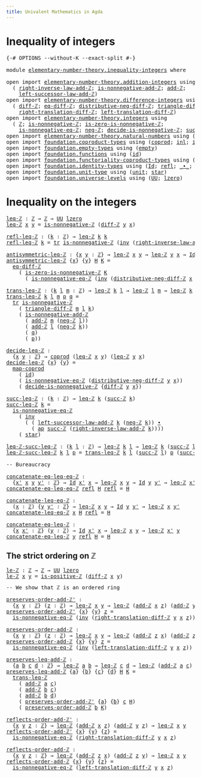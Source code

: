```yaml
---
title: Univalent Mathematics in Agda
---
```


# Inequality of integers

<pre class="Agda"><a id="81" class="Symbol">{-#</a> <a id="85" class="Keyword">OPTIONS</a> <a id="93" class="Pragma">--without-K</a> <a id="105" class="Pragma">--exact-split</a> <a id="119" class="Symbol">#-}</a>

<a id="124" class="Keyword">module</a> <a id="131" href="elementary-number-theory.inequality-integers.html" class="Module">elementary-number-theory.inequality-integers</a> <a id="176" class="Keyword">where</a>

<a id="183" class="Keyword">open</a> <a id="188" class="Keyword">import</a> <a id="195" href="elementary-number-theory.addition-integers.html" class="Module">elementary-number-theory.addition-integers</a> <a id="238" class="Keyword">using</a>
  <a id="246" class="Symbol">(</a> <a id="248" href="elementary-number-theory.addition-integers.html#7735" class="Function">right-inverse-law-add-ℤ</a><a id="271" class="Symbol">;</a> <a id="273" href="elementary-number-theory.addition-integers.html#11479" class="Function">is-nonnegative-add-ℤ</a><a id="293" class="Symbol">;</a> <a id="295" href="elementary-number-theory.addition-integers.html#1489" class="Function">add-ℤ</a><a id="300" class="Symbol">;</a>
    <a id="306" href="elementary-number-theory.addition-integers.html#3561" class="Function">left-successor-law-add-ℤ</a><a id="330" class="Symbol">)</a>
<a id="332" class="Keyword">open</a> <a id="337" class="Keyword">import</a> <a id="344" href="elementary-number-theory.difference-integers.html" class="Module">elementary-number-theory.difference-integers</a> <a id="389" class="Keyword">using</a>
  <a id="397" class="Symbol">(</a> <a id="399" href="elementary-number-theory.difference-integers.html#1223" class="Function">diff-ℤ</a><a id="405" class="Symbol">;</a> <a id="407" href="elementary-number-theory.difference-integers.html#1393" class="Function">eq-diff-ℤ</a><a id="416" class="Symbol">;</a> <a id="418" href="elementary-number-theory.difference-integers.html#3177" class="Function">distributive-neg-diff-ℤ</a><a id="441" class="Symbol">;</a> <a id="443" href="elementary-number-theory.difference-integers.html#2833" class="Function">triangle-diff-ℤ</a><a id="458" class="Symbol">;</a>
    <a id="464" href="elementary-number-theory.difference-integers.html#4031" class="Function">right-translation-diff-ℤ</a><a id="488" class="Symbol">;</a> <a id="490" href="elementary-number-theory.difference-integers.html#3762" class="Function">left-translation-diff-ℤ</a><a id="513" class="Symbol">)</a>
<a id="515" class="Keyword">open</a> <a id="520" class="Keyword">import</a> <a id="527" href="elementary-number-theory.integers.html" class="Module">elementary-number-theory.integers</a> <a id="561" class="Keyword">using</a>
  <a id="569" class="Symbol">(</a> <a id="571" href="elementary-number-theory.integers.html#1867" class="Function">ℤ</a><a id="572" class="Symbol">;</a> <a id="574" href="elementary-number-theory.integers.html#6813" class="Function">is-nonnegative-ℤ</a><a id="590" class="Symbol">;</a> <a id="592" href="elementary-number-theory.integers.html#7027" class="Function">is-zero-is-nonnegative-ℤ</a><a id="616" class="Symbol">;</a>
    <a id="622" href="elementary-number-theory.integers.html#6911" class="Function">is-nonnegative-eq-ℤ</a><a id="641" class="Symbol">;</a> <a id="643" href="elementary-number-theory.integers.html#3883" class="Function">neg-ℤ</a><a id="648" class="Symbol">;</a> <a id="650" href="elementary-number-theory.integers.html#10646" class="Function">decide-is-nonnegative-ℤ</a><a id="673" class="Symbol">;</a> <a id="675" href="elementary-number-theory.integers.html#3458" class="Function">succ-ℤ</a><a id="681" class="Symbol">;</a> <a id="683" href="elementary-number-theory.integers.html#7400" class="Function">is-positive-ℤ</a><a id="696" class="Symbol">)</a>
<a id="698" class="Keyword">open</a> <a id="703" class="Keyword">import</a> <a id="710" href="elementary-number-theory.natural-numbers.html" class="Module">elementary-number-theory.natural-numbers</a> <a id="751" class="Keyword">using</a> <a id="757" class="Symbol">(</a><a id="758" href="elementary-number-theory.natural-numbers.html#1444" class="Datatype">ℕ</a><a id="759" class="Symbol">;</a> <a id="761" href="elementary-number-theory.natural-numbers.html#1465" class="InductiveConstructor">zero-ℕ</a><a id="767" class="Symbol">;</a> <a id="769" href="elementary-number-theory.natural-numbers.html#1478" class="InductiveConstructor">succ-ℕ</a><a id="775" class="Symbol">)</a>
<a id="777" class="Keyword">open</a> <a id="782" class="Keyword">import</a> <a id="789" href="foundation.coproduct-types.html" class="Module">foundation.coproduct-types</a> <a id="816" class="Keyword">using</a> <a id="822" class="Symbol">(</a><a id="823" href="foundation.coproduct-types.html#1168" class="Datatype">coprod</a><a id="829" class="Symbol">;</a> <a id="831" href="foundation.coproduct-types.html#1239" class="InductiveConstructor">inl</a><a id="834" class="Symbol">;</a> <a id="836" href="foundation.coproduct-types.html#1262" class="InductiveConstructor">inr</a><a id="839" class="Symbol">)</a>
<a id="841" class="Keyword">open</a> <a id="846" class="Keyword">import</a> <a id="853" href="foundation.empty-types.html" class="Module">foundation.empty-types</a> <a id="876" class="Keyword">using</a> <a id="882" class="Symbol">(</a><a id="883" href="foundation-core.empty-types.html#1044" class="Datatype">empty</a><a id="888" class="Symbol">)</a>
<a id="890" class="Keyword">open</a> <a id="895" class="Keyword">import</a> <a id="902" href="foundation.functions.html" class="Module">foundation.functions</a> <a id="923" class="Keyword">using</a> <a id="929" class="Symbol">(</a><a id="930" href="foundation-core.functions.html#309" class="Function">id</a><a id="932" class="Symbol">)</a>
<a id="934" class="Keyword">open</a> <a id="939" class="Keyword">import</a> <a id="946" href="foundation.functoriality-coproduct-types.html" class="Module">foundation.functoriality-coproduct-types</a> <a id="987" class="Keyword">using</a> <a id="993" class="Symbol">(</a><a id="994" href="foundation.functoriality-coproduct-types.html#2059" class="Function">map-coprod</a><a id="1004" class="Symbol">)</a>
<a id="1006" class="Keyword">open</a> <a id="1011" class="Keyword">import</a> <a id="1018" href="foundation.identity-types.html" class="Module">foundation.identity-types</a> <a id="1044" class="Keyword">using</a> <a id="1050" class="Symbol">(</a><a id="1051" href="foundation-core.identity-types.html#1754" class="Datatype">Id</a><a id="1053" class="Symbol">;</a> <a id="1055" href="foundation-core.identity-types.html#1807" class="InductiveConstructor">refl</a><a id="1059" class="Symbol">;</a> <a id="1061" href="foundation-core.identity-types.html#2412" class="Function Operator">_∙_</a><a id="1064" class="Symbol">;</a> <a id="1066" href="foundation-core.identity-types.html#2716" class="Function">inv</a><a id="1069" class="Symbol">;</a> <a id="1071" href="foundation-core.identity-types.html#5689" class="Function">tr</a><a id="1073" class="Symbol">;</a> <a id="1075" href="foundation-core.identity-types.html#3990" class="Function">ap</a><a id="1077" class="Symbol">)</a>
<a id="1079" class="Keyword">open</a> <a id="1084" class="Keyword">import</a> <a id="1091" href="foundation.unit-type.html" class="Module">foundation.unit-type</a> <a id="1112" class="Keyword">using</a> <a id="1118" class="Symbol">(</a><a id="1119" href="foundation.unit-type.html#1075" class="Datatype">unit</a><a id="1123" class="Symbol">;</a> <a id="1125" href="foundation.unit-type.html#1099" class="InductiveConstructor">star</a><a id="1129" class="Symbol">)</a>
<a id="1131" class="Keyword">open</a> <a id="1136" class="Keyword">import</a> <a id="1143" href="foundation.universe-levels.html" class="Module">foundation.universe-levels</a> <a id="1170" class="Keyword">using</a> <a id="1176" class="Symbol">(</a><a id="1177" href="foundation-core.universe-levels.html#222" class="Primitive">UU</a><a id="1179" class="Symbol">;</a> <a id="1181" href="Agda.Primitive.html#764" class="Primitive">lzero</a><a id="1186" class="Symbol">)</a>
</pre>
# Inequality on the integers

<pre class="Agda"><a id="leq-ℤ"></a><a id="1231" href="elementary-number-theory.inequality-integers.html#1231" class="Function">leq-ℤ</a> <a id="1237" class="Symbol">:</a> <a id="1239" href="elementary-number-theory.integers.html#1867" class="Function">ℤ</a> <a id="1241" class="Symbol">→</a> <a id="1243" href="elementary-number-theory.integers.html#1867" class="Function">ℤ</a> <a id="1245" class="Symbol">→</a> <a id="1247" href="foundation-core.universe-levels.html#222" class="Primitive">UU</a> <a id="1250" href="Agda.Primitive.html#764" class="Primitive">lzero</a>
<a id="1256" href="elementary-number-theory.inequality-integers.html#1231" class="Function">leq-ℤ</a> <a id="1262" href="elementary-number-theory.inequality-integers.html#1262" class="Bound">x</a> <a id="1264" href="elementary-number-theory.inequality-integers.html#1264" class="Bound">y</a> <a id="1266" class="Symbol">=</a> <a id="1268" href="elementary-number-theory.integers.html#6813" class="Function">is-nonnegative-ℤ</a> <a id="1285" class="Symbol">(</a><a id="1286" href="elementary-number-theory.difference-integers.html#1223" class="Function">diff-ℤ</a> <a id="1293" href="elementary-number-theory.inequality-integers.html#1264" class="Bound">y</a> <a id="1295" href="elementary-number-theory.inequality-integers.html#1262" class="Bound">x</a><a id="1296" class="Symbol">)</a>

<a id="refl-leq-ℤ"></a><a id="1299" href="elementary-number-theory.inequality-integers.html#1299" class="Function">refl-leq-ℤ</a> <a id="1310" class="Symbol">:</a> <a id="1312" class="Symbol">(</a><a id="1313" href="elementary-number-theory.inequality-integers.html#1313" class="Bound">k</a> <a id="1315" class="Symbol">:</a> <a id="1317" href="elementary-number-theory.integers.html#1867" class="Function">ℤ</a><a id="1318" class="Symbol">)</a> <a id="1320" class="Symbol">→</a> <a id="1322" href="elementary-number-theory.inequality-integers.html#1231" class="Function">leq-ℤ</a> <a id="1328" href="elementary-number-theory.inequality-integers.html#1313" class="Bound">k</a> <a id="1330" href="elementary-number-theory.inequality-integers.html#1313" class="Bound">k</a>
<a id="1332" href="elementary-number-theory.inequality-integers.html#1299" class="Function">refl-leq-ℤ</a> <a id="1343" href="elementary-number-theory.inequality-integers.html#1343" class="Bound">k</a> <a id="1345" class="Symbol">=</a> <a id="1347" href="foundation-core.identity-types.html#5689" class="Function">tr</a> <a id="1350" href="elementary-number-theory.integers.html#6813" class="Function">is-nonnegative-ℤ</a> <a id="1367" class="Symbol">(</a><a id="1368" href="foundation-core.identity-types.html#2716" class="Function">inv</a> <a id="1372" class="Symbol">(</a><a id="1373" href="elementary-number-theory.addition-integers.html#7735" class="Function">right-inverse-law-add-ℤ</a> <a id="1397" href="elementary-number-theory.inequality-integers.html#1343" class="Bound">k</a><a id="1398" class="Symbol">))</a> <a id="1401" href="foundation.unit-type.html#1099" class="InductiveConstructor">star</a>

<a id="antisymmetric-leq-ℤ"></a><a id="1407" href="elementary-number-theory.inequality-integers.html#1407" class="Function">antisymmetric-leq-ℤ</a> <a id="1427" class="Symbol">:</a> <a id="1429" class="Symbol">{</a><a id="1430" href="elementary-number-theory.inequality-integers.html#1430" class="Bound">x</a> <a id="1432" href="elementary-number-theory.inequality-integers.html#1432" class="Bound">y</a> <a id="1434" class="Symbol">:</a> <a id="1436" href="elementary-number-theory.integers.html#1867" class="Function">ℤ</a><a id="1437" class="Symbol">}</a> <a id="1439" class="Symbol">→</a> <a id="1441" href="elementary-number-theory.inequality-integers.html#1231" class="Function">leq-ℤ</a> <a id="1447" href="elementary-number-theory.inequality-integers.html#1430" class="Bound">x</a> <a id="1449" href="elementary-number-theory.inequality-integers.html#1432" class="Bound">y</a> <a id="1451" class="Symbol">→</a> <a id="1453" href="elementary-number-theory.inequality-integers.html#1231" class="Function">leq-ℤ</a> <a id="1459" href="elementary-number-theory.inequality-integers.html#1432" class="Bound">y</a> <a id="1461" href="elementary-number-theory.inequality-integers.html#1430" class="Bound">x</a> <a id="1463" class="Symbol">→</a> <a id="1465" href="foundation-core.identity-types.html#1754" class="Datatype">Id</a> <a id="1468" href="elementary-number-theory.inequality-integers.html#1430" class="Bound">x</a> <a id="1470" href="elementary-number-theory.inequality-integers.html#1432" class="Bound">y</a>
<a id="1472" href="elementary-number-theory.inequality-integers.html#1407" class="Function">antisymmetric-leq-ℤ</a> <a id="1492" class="Symbol">{</a><a id="1493" href="elementary-number-theory.inequality-integers.html#1493" class="Bound">x</a><a id="1494" class="Symbol">}</a> <a id="1496" class="Symbol">{</a><a id="1497" href="elementary-number-theory.inequality-integers.html#1497" class="Bound">y</a><a id="1498" class="Symbol">}</a> <a id="1500" href="elementary-number-theory.inequality-integers.html#1500" class="Bound">H</a> <a id="1502" href="elementary-number-theory.inequality-integers.html#1502" class="Bound">K</a> <a id="1504" class="Symbol">=</a>
  <a id="1508" href="elementary-number-theory.difference-integers.html#1393" class="Function">eq-diff-ℤ</a>
    <a id="1522" class="Symbol">(</a> <a id="1524" href="elementary-number-theory.integers.html#7027" class="Function">is-zero-is-nonnegative-ℤ</a> <a id="1549" href="elementary-number-theory.inequality-integers.html#1502" class="Bound">K</a>
      <a id="1557" class="Symbol">(</a> <a id="1559" href="elementary-number-theory.integers.html#6911" class="Function">is-nonnegative-eq-ℤ</a> <a id="1579" class="Symbol">(</a><a id="1580" href="foundation-core.identity-types.html#2716" class="Function">inv</a> <a id="1584" class="Symbol">(</a><a id="1585" href="elementary-number-theory.difference-integers.html#3177" class="Function">distributive-neg-diff-ℤ</a> <a id="1609" href="elementary-number-theory.inequality-integers.html#1493" class="Bound">x</a> <a id="1611" href="elementary-number-theory.inequality-integers.html#1497" class="Bound">y</a><a id="1612" class="Symbol">))</a> <a id="1615" href="elementary-number-theory.inequality-integers.html#1500" class="Bound">H</a><a id="1616" class="Symbol">))</a>

<a id="trans-leq-ℤ"></a><a id="1620" href="elementary-number-theory.inequality-integers.html#1620" class="Function">trans-leq-ℤ</a> <a id="1632" class="Symbol">:</a> <a id="1634" class="Symbol">(</a><a id="1635" href="elementary-number-theory.inequality-integers.html#1635" class="Bound">k</a> <a id="1637" href="elementary-number-theory.inequality-integers.html#1637" class="Bound">l</a> <a id="1639" href="elementary-number-theory.inequality-integers.html#1639" class="Bound">m</a> <a id="1641" class="Symbol">:</a> <a id="1643" href="elementary-number-theory.integers.html#1867" class="Function">ℤ</a><a id="1644" class="Symbol">)</a> <a id="1646" class="Symbol">→</a> <a id="1648" href="elementary-number-theory.inequality-integers.html#1231" class="Function">leq-ℤ</a> <a id="1654" href="elementary-number-theory.inequality-integers.html#1635" class="Bound">k</a> <a id="1656" href="elementary-number-theory.inequality-integers.html#1637" class="Bound">l</a> <a id="1658" class="Symbol">→</a> <a id="1660" href="elementary-number-theory.inequality-integers.html#1231" class="Function">leq-ℤ</a> <a id="1666" href="elementary-number-theory.inequality-integers.html#1637" class="Bound">l</a> <a id="1668" href="elementary-number-theory.inequality-integers.html#1639" class="Bound">m</a> <a id="1670" class="Symbol">→</a> <a id="1672" href="elementary-number-theory.inequality-integers.html#1231" class="Function">leq-ℤ</a> <a id="1678" href="elementary-number-theory.inequality-integers.html#1635" class="Bound">k</a> <a id="1680" href="elementary-number-theory.inequality-integers.html#1639" class="Bound">m</a>
<a id="1682" href="elementary-number-theory.inequality-integers.html#1620" class="Function">trans-leq-ℤ</a> <a id="1694" href="elementary-number-theory.inequality-integers.html#1694" class="Bound">k</a> <a id="1696" href="elementary-number-theory.inequality-integers.html#1696" class="Bound">l</a> <a id="1698" href="elementary-number-theory.inequality-integers.html#1698" class="Bound">m</a> <a id="1700" href="elementary-number-theory.inequality-integers.html#1700" class="Bound">p</a> <a id="1702" href="elementary-number-theory.inequality-integers.html#1702" class="Bound">q</a> <a id="1704" class="Symbol">=</a>
  <a id="1708" href="foundation-core.identity-types.html#5689" class="Function">tr</a> <a id="1711" href="elementary-number-theory.integers.html#6813" class="Function">is-nonnegative-ℤ</a>
    <a id="1732" class="Symbol">(</a> <a id="1734" href="elementary-number-theory.difference-integers.html#2833" class="Function">triangle-diff-ℤ</a> <a id="1750" href="elementary-number-theory.inequality-integers.html#1698" class="Bound">m</a> <a id="1752" href="elementary-number-theory.inequality-integers.html#1696" class="Bound">l</a> <a id="1754" href="elementary-number-theory.inequality-integers.html#1694" class="Bound">k</a><a id="1755" class="Symbol">)</a>
    <a id="1761" class="Symbol">(</a> <a id="1763" href="elementary-number-theory.addition-integers.html#11479" class="Function">is-nonnegative-add-ℤ</a>
      <a id="1790" class="Symbol">(</a> <a id="1792" href="elementary-number-theory.addition-integers.html#1489" class="Function">add-ℤ</a> <a id="1798" href="elementary-number-theory.inequality-integers.html#1698" class="Bound">m</a> <a id="1800" class="Symbol">(</a><a id="1801" href="elementary-number-theory.integers.html#3883" class="Function">neg-ℤ</a> <a id="1807" href="elementary-number-theory.inequality-integers.html#1696" class="Bound">l</a><a id="1808" class="Symbol">))</a>
      <a id="1817" class="Symbol">(</a> <a id="1819" href="elementary-number-theory.addition-integers.html#1489" class="Function">add-ℤ</a> <a id="1825" href="elementary-number-theory.inequality-integers.html#1696" class="Bound">l</a> <a id="1827" class="Symbol">(</a><a id="1828" href="elementary-number-theory.integers.html#3883" class="Function">neg-ℤ</a> <a id="1834" href="elementary-number-theory.inequality-integers.html#1694" class="Bound">k</a><a id="1835" class="Symbol">))</a>
      <a id="1844" class="Symbol">(</a> <a id="1846" href="elementary-number-theory.inequality-integers.html#1702" class="Bound">q</a><a id="1847" class="Symbol">)</a>
      <a id="1855" class="Symbol">(</a> <a id="1857" href="elementary-number-theory.inequality-integers.html#1700" class="Bound">p</a><a id="1858" class="Symbol">))</a>

<a id="decide-leq-ℤ"></a><a id="1862" href="elementary-number-theory.inequality-integers.html#1862" class="Function">decide-leq-ℤ</a> <a id="1875" class="Symbol">:</a>
  <a id="1879" class="Symbol">{</a><a id="1880" href="elementary-number-theory.inequality-integers.html#1880" class="Bound">x</a> <a id="1882" href="elementary-number-theory.inequality-integers.html#1882" class="Bound">y</a> <a id="1884" class="Symbol">:</a> <a id="1886" href="elementary-number-theory.integers.html#1867" class="Function">ℤ</a><a id="1887" class="Symbol">}</a> <a id="1889" class="Symbol">→</a> <a id="1891" href="foundation.coproduct-types.html#1168" class="Datatype">coprod</a> <a id="1898" class="Symbol">(</a><a id="1899" href="elementary-number-theory.inequality-integers.html#1231" class="Function">leq-ℤ</a> <a id="1905" href="elementary-number-theory.inequality-integers.html#1880" class="Bound">x</a> <a id="1907" href="elementary-number-theory.inequality-integers.html#1882" class="Bound">y</a><a id="1908" class="Symbol">)</a> <a id="1910" class="Symbol">(</a><a id="1911" href="elementary-number-theory.inequality-integers.html#1231" class="Function">leq-ℤ</a> <a id="1917" href="elementary-number-theory.inequality-integers.html#1882" class="Bound">y</a> <a id="1919" href="elementary-number-theory.inequality-integers.html#1880" class="Bound">x</a><a id="1920" class="Symbol">)</a>
<a id="1922" href="elementary-number-theory.inequality-integers.html#1862" class="Function">decide-leq-ℤ</a> <a id="1935" class="Symbol">{</a><a id="1936" href="elementary-number-theory.inequality-integers.html#1936" class="Bound">x</a><a id="1937" class="Symbol">}</a> <a id="1939" class="Symbol">{</a><a id="1940" href="elementary-number-theory.inequality-integers.html#1940" class="Bound">y</a><a id="1941" class="Symbol">}</a> <a id="1943" class="Symbol">=</a>
  <a id="1947" href="foundation.functoriality-coproduct-types.html#2059" class="Function">map-coprod</a>
    <a id="1962" class="Symbol">(</a> <a id="1964" href="foundation-core.functions.html#309" class="Function">id</a><a id="1966" class="Symbol">)</a>
    <a id="1972" class="Symbol">(</a> <a id="1974" href="elementary-number-theory.integers.html#6911" class="Function">is-nonnegative-eq-ℤ</a> <a id="1994" class="Symbol">(</a><a id="1995" href="elementary-number-theory.difference-integers.html#3177" class="Function">distributive-neg-diff-ℤ</a> <a id="2019" href="elementary-number-theory.inequality-integers.html#1940" class="Bound">y</a> <a id="2021" href="elementary-number-theory.inequality-integers.html#1936" class="Bound">x</a><a id="2022" class="Symbol">))</a>
    <a id="2029" class="Symbol">(</a> <a id="2031" href="elementary-number-theory.integers.html#10646" class="Function">decide-is-nonnegative-ℤ</a> <a id="2055" class="Symbol">{</a><a id="2056" href="elementary-number-theory.difference-integers.html#1223" class="Function">diff-ℤ</a> <a id="2063" href="elementary-number-theory.inequality-integers.html#1940" class="Bound">y</a> <a id="2065" href="elementary-number-theory.inequality-integers.html#1936" class="Bound">x</a><a id="2066" class="Symbol">})</a>

<a id="succ-leq-ℤ"></a><a id="2070" href="elementary-number-theory.inequality-integers.html#2070" class="Function">succ-leq-ℤ</a> <a id="2081" class="Symbol">:</a> <a id="2083" class="Symbol">(</a><a id="2084" href="elementary-number-theory.inequality-integers.html#2084" class="Bound">k</a> <a id="2086" class="Symbol">:</a> <a id="2088" href="elementary-number-theory.integers.html#1867" class="Function">ℤ</a><a id="2089" class="Symbol">)</a> <a id="2091" class="Symbol">→</a> <a id="2093" href="elementary-number-theory.inequality-integers.html#1231" class="Function">leq-ℤ</a> <a id="2099" href="elementary-number-theory.inequality-integers.html#2084" class="Bound">k</a> <a id="2101" class="Symbol">(</a><a id="2102" href="elementary-number-theory.integers.html#3458" class="Function">succ-ℤ</a> <a id="2109" href="elementary-number-theory.inequality-integers.html#2084" class="Bound">k</a><a id="2110" class="Symbol">)</a>
<a id="2112" href="elementary-number-theory.inequality-integers.html#2070" class="Function">succ-leq-ℤ</a> <a id="2123" href="elementary-number-theory.inequality-integers.html#2123" class="Bound">k</a> <a id="2125" class="Symbol">=</a>
  <a id="2129" href="elementary-number-theory.integers.html#6911" class="Function">is-nonnegative-eq-ℤ</a>
    <a id="2153" class="Symbol">(</a> <a id="2155" href="foundation-core.identity-types.html#2716" class="Function">inv</a>
      <a id="2165" class="Symbol">(</a> <a id="2167" class="Symbol">(</a> <a id="2169" href="elementary-number-theory.addition-integers.html#3561" class="Function">left-successor-law-add-ℤ</a> <a id="2194" href="elementary-number-theory.inequality-integers.html#2123" class="Bound">k</a> <a id="2196" class="Symbol">(</a><a id="2197" href="elementary-number-theory.integers.html#3883" class="Function">neg-ℤ</a> <a id="2203" href="elementary-number-theory.inequality-integers.html#2123" class="Bound">k</a><a id="2204" class="Symbol">))</a> <a id="2207" href="foundation-core.identity-types.html#2412" class="Function Operator">∙</a>
        <a id="2217" class="Symbol">(</a> <a id="2219" href="foundation-core.identity-types.html#3990" class="Function">ap</a> <a id="2222" href="elementary-number-theory.integers.html#3458" class="Function">succ-ℤ</a> <a id="2229" class="Symbol">(</a><a id="2230" href="elementary-number-theory.addition-integers.html#7735" class="Function">right-inverse-law-add-ℤ</a> <a id="2254" href="elementary-number-theory.inequality-integers.html#2123" class="Bound">k</a><a id="2255" class="Symbol">))))</a>
    <a id="2264" class="Symbol">(</a> <a id="2266" href="foundation.unit-type.html#1099" class="InductiveConstructor">star</a><a id="2270" class="Symbol">)</a>

<a id="leq-ℤ-succ-leq-ℤ"></a><a id="2273" href="elementary-number-theory.inequality-integers.html#2273" class="Function">leq-ℤ-succ-leq-ℤ</a> <a id="2290" class="Symbol">:</a> <a id="2292" class="Symbol">(</a><a id="2293" href="elementary-number-theory.inequality-integers.html#2293" class="Bound">k</a> <a id="2295" href="elementary-number-theory.inequality-integers.html#2295" class="Bound">l</a> <a id="2297" class="Symbol">:</a> <a id="2299" href="elementary-number-theory.integers.html#1867" class="Function">ℤ</a><a id="2300" class="Symbol">)</a> <a id="2302" class="Symbol">→</a> <a id="2304" href="elementary-number-theory.inequality-integers.html#1231" class="Function">leq-ℤ</a> <a id="2310" href="elementary-number-theory.inequality-integers.html#2293" class="Bound">k</a> <a id="2312" href="elementary-number-theory.inequality-integers.html#2295" class="Bound">l</a> <a id="2314" class="Symbol">→</a> <a id="2316" href="elementary-number-theory.inequality-integers.html#1231" class="Function">leq-ℤ</a> <a id="2322" href="elementary-number-theory.inequality-integers.html#2293" class="Bound">k</a> <a id="2324" class="Symbol">(</a><a id="2325" href="elementary-number-theory.integers.html#3458" class="Function">succ-ℤ</a> <a id="2332" href="elementary-number-theory.inequality-integers.html#2295" class="Bound">l</a><a id="2333" class="Symbol">)</a>
<a id="2335" href="elementary-number-theory.inequality-integers.html#2273" class="Function">leq-ℤ-succ-leq-ℤ</a> <a id="2352" href="elementary-number-theory.inequality-integers.html#2352" class="Bound">k</a> <a id="2354" href="elementary-number-theory.inequality-integers.html#2354" class="Bound">l</a> <a id="2356" href="elementary-number-theory.inequality-integers.html#2356" class="Bound">p</a> <a id="2358" class="Symbol">=</a> <a id="2360" href="elementary-number-theory.inequality-integers.html#1620" class="Function">trans-leq-ℤ</a> <a id="2372" href="elementary-number-theory.inequality-integers.html#2352" class="Bound">k</a> <a id="2374" href="elementary-number-theory.inequality-integers.html#2354" class="Bound">l</a> <a id="2376" class="Symbol">(</a><a id="2377" href="elementary-number-theory.integers.html#3458" class="Function">succ-ℤ</a> <a id="2384" href="elementary-number-theory.inequality-integers.html#2354" class="Bound">l</a><a id="2385" class="Symbol">)</a> <a id="2387" href="elementary-number-theory.inequality-integers.html#2356" class="Bound">p</a> <a id="2389" class="Symbol">(</a><a id="2390" href="elementary-number-theory.inequality-integers.html#2070" class="Function">succ-leq-ℤ</a> <a id="2401" href="elementary-number-theory.inequality-integers.html#2354" class="Bound">l</a><a id="2402" class="Symbol">)</a>

<a id="2405" class="Comment">-- Bureaucracy</a>

<a id="concatenate-eq-leq-eq-ℤ"></a><a id="2421" href="elementary-number-theory.inequality-integers.html#2421" class="Function">concatenate-eq-leq-eq-ℤ</a> <a id="2445" class="Symbol">:</a>
  <a id="2449" class="Symbol">{</a><a id="2450" href="elementary-number-theory.inequality-integers.html#2450" class="Bound">x&#39;</a> <a id="2453" href="elementary-number-theory.inequality-integers.html#2453" class="Bound">x</a> <a id="2455" href="elementary-number-theory.inequality-integers.html#2455" class="Bound">y</a> <a id="2457" href="elementary-number-theory.inequality-integers.html#2457" class="Bound">y&#39;</a> <a id="2460" class="Symbol">:</a> <a id="2462" href="elementary-number-theory.integers.html#1867" class="Function">ℤ</a><a id="2463" class="Symbol">}</a> <a id="2465" class="Symbol">→</a> <a id="2467" href="foundation-core.identity-types.html#1754" class="Datatype">Id</a> <a id="2470" href="elementary-number-theory.inequality-integers.html#2450" class="Bound">x&#39;</a> <a id="2473" href="elementary-number-theory.inequality-integers.html#2453" class="Bound">x</a> <a id="2475" class="Symbol">→</a> <a id="2477" href="elementary-number-theory.inequality-integers.html#1231" class="Function">leq-ℤ</a> <a id="2483" href="elementary-number-theory.inequality-integers.html#2453" class="Bound">x</a> <a id="2485" href="elementary-number-theory.inequality-integers.html#2455" class="Bound">y</a> <a id="2487" class="Symbol">→</a> <a id="2489" href="foundation-core.identity-types.html#1754" class="Datatype">Id</a> <a id="2492" href="elementary-number-theory.inequality-integers.html#2455" class="Bound">y</a> <a id="2494" href="elementary-number-theory.inequality-integers.html#2457" class="Bound">y&#39;</a> <a id="2497" class="Symbol">→</a> <a id="2499" href="elementary-number-theory.inequality-integers.html#1231" class="Function">leq-ℤ</a> <a id="2505" href="elementary-number-theory.inequality-integers.html#2450" class="Bound">x&#39;</a> <a id="2508" href="elementary-number-theory.inequality-integers.html#2457" class="Bound">y&#39;</a>
<a id="2511" href="elementary-number-theory.inequality-integers.html#2421" class="Function">concatenate-eq-leq-eq-ℤ</a> <a id="2535" href="foundation-core.identity-types.html#1807" class="InductiveConstructor">refl</a> <a id="2540" href="elementary-number-theory.inequality-integers.html#2540" class="Bound">H</a> <a id="2542" href="foundation-core.identity-types.html#1807" class="InductiveConstructor">refl</a> <a id="2547" class="Symbol">=</a> <a id="2549" href="elementary-number-theory.inequality-integers.html#2540" class="Bound">H</a>

<a id="concatenate-leq-eq-ℤ"></a><a id="2552" href="elementary-number-theory.inequality-integers.html#2552" class="Function">concatenate-leq-eq-ℤ</a> <a id="2573" class="Symbol">:</a>
  <a id="2577" class="Symbol">(</a><a id="2578" href="elementary-number-theory.inequality-integers.html#2578" class="Bound">x</a> <a id="2580" class="Symbol">:</a> <a id="2582" href="elementary-number-theory.integers.html#1867" class="Function">ℤ</a><a id="2583" class="Symbol">)</a> <a id="2585" class="Symbol">{</a><a id="2586" href="elementary-number-theory.inequality-integers.html#2586" class="Bound">y</a> <a id="2588" href="elementary-number-theory.inequality-integers.html#2588" class="Bound">y&#39;</a> <a id="2591" class="Symbol">:</a> <a id="2593" href="elementary-number-theory.integers.html#1867" class="Function">ℤ</a><a id="2594" class="Symbol">}</a> <a id="2596" class="Symbol">→</a> <a id="2598" href="elementary-number-theory.inequality-integers.html#1231" class="Function">leq-ℤ</a> <a id="2604" href="elementary-number-theory.inequality-integers.html#2578" class="Bound">x</a> <a id="2606" href="elementary-number-theory.inequality-integers.html#2586" class="Bound">y</a> <a id="2608" class="Symbol">→</a> <a id="2610" href="foundation-core.identity-types.html#1754" class="Datatype">Id</a> <a id="2613" href="elementary-number-theory.inequality-integers.html#2586" class="Bound">y</a> <a id="2615" href="elementary-number-theory.inequality-integers.html#2588" class="Bound">y&#39;</a> <a id="2618" class="Symbol">→</a> <a id="2620" href="elementary-number-theory.inequality-integers.html#1231" class="Function">leq-ℤ</a> <a id="2626" href="elementary-number-theory.inequality-integers.html#2578" class="Bound">x</a> <a id="2628" href="elementary-number-theory.inequality-integers.html#2588" class="Bound">y&#39;</a>
<a id="2631" href="elementary-number-theory.inequality-integers.html#2552" class="Function">concatenate-leq-eq-ℤ</a> <a id="2652" href="elementary-number-theory.inequality-integers.html#2652" class="Bound">x</a> <a id="2654" href="elementary-number-theory.inequality-integers.html#2654" class="Bound">H</a> <a id="2656" href="foundation-core.identity-types.html#1807" class="InductiveConstructor">refl</a> <a id="2661" class="Symbol">=</a> <a id="2663" href="elementary-number-theory.inequality-integers.html#2654" class="Bound">H</a>

<a id="concatenate-eq-leq-ℤ"></a><a id="2666" href="elementary-number-theory.inequality-integers.html#2666" class="Function">concatenate-eq-leq-ℤ</a> <a id="2687" class="Symbol">:</a>
  <a id="2691" class="Symbol">{</a><a id="2692" href="elementary-number-theory.inequality-integers.html#2692" class="Bound">x</a> <a id="2694" href="elementary-number-theory.inequality-integers.html#2694" class="Bound">x&#39;</a> <a id="2697" class="Symbol">:</a> <a id="2699" href="elementary-number-theory.integers.html#1867" class="Function">ℤ</a><a id="2700" class="Symbol">}</a> <a id="2702" class="Symbol">(</a><a id="2703" href="elementary-number-theory.inequality-integers.html#2703" class="Bound">y</a> <a id="2705" class="Symbol">:</a> <a id="2707" href="elementary-number-theory.integers.html#1867" class="Function">ℤ</a><a id="2708" class="Symbol">)</a> <a id="2710" class="Symbol">→</a> <a id="2712" href="foundation-core.identity-types.html#1754" class="Datatype">Id</a> <a id="2715" href="elementary-number-theory.inequality-integers.html#2694" class="Bound">x&#39;</a> <a id="2718" href="elementary-number-theory.inequality-integers.html#2692" class="Bound">x</a> <a id="2720" class="Symbol">→</a> <a id="2722" href="elementary-number-theory.inequality-integers.html#1231" class="Function">leq-ℤ</a> <a id="2728" href="elementary-number-theory.inequality-integers.html#2692" class="Bound">x</a> <a id="2730" href="elementary-number-theory.inequality-integers.html#2703" class="Bound">y</a> <a id="2732" class="Symbol">→</a> <a id="2734" href="elementary-number-theory.inequality-integers.html#1231" class="Function">leq-ℤ</a> <a id="2740" href="elementary-number-theory.inequality-integers.html#2694" class="Bound">x&#39;</a> <a id="2743" href="elementary-number-theory.inequality-integers.html#2703" class="Bound">y</a>
<a id="2745" href="elementary-number-theory.inequality-integers.html#2666" class="Function">concatenate-eq-leq-ℤ</a> <a id="2766" href="elementary-number-theory.inequality-integers.html#2766" class="Bound">y</a> <a id="2768" href="foundation-core.identity-types.html#1807" class="InductiveConstructor">refl</a> <a id="2773" href="elementary-number-theory.inequality-integers.html#2773" class="Bound">H</a> <a id="2775" class="Symbol">=</a> <a id="2777" href="elementary-number-theory.inequality-integers.html#2773" class="Bound">H</a>
</pre>
## The strict ordering on ℤ

<pre class="Agda"><a id="le-ℤ"></a><a id="2821" href="elementary-number-theory.inequality-integers.html#2821" class="Function">le-ℤ</a> <a id="2826" class="Symbol">:</a> <a id="2828" href="elementary-number-theory.integers.html#1867" class="Function">ℤ</a> <a id="2830" class="Symbol">→</a> <a id="2832" href="elementary-number-theory.integers.html#1867" class="Function">ℤ</a> <a id="2834" class="Symbol">→</a> <a id="2836" href="foundation-core.universe-levels.html#222" class="Primitive">UU</a> <a id="2839" href="Agda.Primitive.html#764" class="Primitive">lzero</a>
<a id="2845" href="elementary-number-theory.inequality-integers.html#2821" class="Function">le-ℤ</a> <a id="2850" href="elementary-number-theory.inequality-integers.html#2850" class="Bound">x</a> <a id="2852" href="elementary-number-theory.inequality-integers.html#2852" class="Bound">y</a> <a id="2854" class="Symbol">=</a> <a id="2856" href="elementary-number-theory.integers.html#7400" class="Function">is-positive-ℤ</a> <a id="2870" class="Symbol">(</a><a id="2871" href="elementary-number-theory.difference-integers.html#1223" class="Function">diff-ℤ</a> <a id="2878" href="elementary-number-theory.inequality-integers.html#2850" class="Bound">x</a> <a id="2880" href="elementary-number-theory.inequality-integers.html#2852" class="Bound">y</a><a id="2881" class="Symbol">)</a>
</pre>
<pre class="Agda"><a id="2896" class="Comment">-- We show that ℤ is an ordered ring</a>

<a id="preserves-order-add-ℤ&#39;"></a><a id="2934" href="elementary-number-theory.inequality-integers.html#2934" class="Function">preserves-order-add-ℤ&#39;</a> <a id="2957" class="Symbol">:</a>
  <a id="2961" class="Symbol">{</a><a id="2962" href="elementary-number-theory.inequality-integers.html#2962" class="Bound">x</a> <a id="2964" href="elementary-number-theory.inequality-integers.html#2964" class="Bound">y</a> <a id="2966" class="Symbol">:</a> <a id="2968" href="elementary-number-theory.integers.html#1867" class="Function">ℤ</a><a id="2969" class="Symbol">}</a> <a id="2971" class="Symbol">(</a><a id="2972" href="elementary-number-theory.inequality-integers.html#2972" class="Bound">z</a> <a id="2974" class="Symbol">:</a> <a id="2976" href="elementary-number-theory.integers.html#1867" class="Function">ℤ</a><a id="2977" class="Symbol">)</a> <a id="2979" class="Symbol">→</a> <a id="2981" href="elementary-number-theory.inequality-integers.html#1231" class="Function">leq-ℤ</a> <a id="2987" href="elementary-number-theory.inequality-integers.html#2962" class="Bound">x</a> <a id="2989" href="elementary-number-theory.inequality-integers.html#2964" class="Bound">y</a> <a id="2991" class="Symbol">→</a> <a id="2993" href="elementary-number-theory.inequality-integers.html#1231" class="Function">leq-ℤ</a> <a id="2999" class="Symbol">(</a><a id="3000" href="elementary-number-theory.addition-integers.html#1489" class="Function">add-ℤ</a> <a id="3006" href="elementary-number-theory.inequality-integers.html#2962" class="Bound">x</a> <a id="3008" href="elementary-number-theory.inequality-integers.html#2972" class="Bound">z</a><a id="3009" class="Symbol">)</a> <a id="3011" class="Symbol">(</a><a id="3012" href="elementary-number-theory.addition-integers.html#1489" class="Function">add-ℤ</a> <a id="3018" href="elementary-number-theory.inequality-integers.html#2964" class="Bound">y</a> <a id="3020" href="elementary-number-theory.inequality-integers.html#2972" class="Bound">z</a><a id="3021" class="Symbol">)</a>
<a id="3023" href="elementary-number-theory.inequality-integers.html#2934" class="Function">preserves-order-add-ℤ&#39;</a> <a id="3046" class="Symbol">{</a><a id="3047" href="elementary-number-theory.inequality-integers.html#3047" class="Bound">x</a><a id="3048" class="Symbol">}</a> <a id="3050" class="Symbol">{</a><a id="3051" href="elementary-number-theory.inequality-integers.html#3051" class="Bound">y</a><a id="3052" class="Symbol">}</a> <a id="3054" href="elementary-number-theory.inequality-integers.html#3054" class="Bound">z</a> <a id="3056" class="Symbol">=</a>
  <a id="3060" href="elementary-number-theory.integers.html#6911" class="Function">is-nonnegative-eq-ℤ</a> <a id="3080" class="Symbol">(</a><a id="3081" href="foundation-core.identity-types.html#2716" class="Function">inv</a> <a id="3085" class="Symbol">(</a><a id="3086" href="elementary-number-theory.difference-integers.html#4031" class="Function">right-translation-diff-ℤ</a> <a id="3111" href="elementary-number-theory.inequality-integers.html#3051" class="Bound">y</a> <a id="3113" href="elementary-number-theory.inequality-integers.html#3047" class="Bound">x</a> <a id="3115" href="elementary-number-theory.inequality-integers.html#3054" class="Bound">z</a><a id="3116" class="Symbol">))</a>

<a id="preserves-order-add-ℤ"></a><a id="3120" href="elementary-number-theory.inequality-integers.html#3120" class="Function">preserves-order-add-ℤ</a> <a id="3142" class="Symbol">:</a>
  <a id="3146" class="Symbol">{</a><a id="3147" href="elementary-number-theory.inequality-integers.html#3147" class="Bound">x</a> <a id="3149" href="elementary-number-theory.inequality-integers.html#3149" class="Bound">y</a> <a id="3151" class="Symbol">:</a> <a id="3153" href="elementary-number-theory.integers.html#1867" class="Function">ℤ</a><a id="3154" class="Symbol">}</a> <a id="3156" class="Symbol">(</a><a id="3157" href="elementary-number-theory.inequality-integers.html#3157" class="Bound">z</a> <a id="3159" class="Symbol">:</a> <a id="3161" href="elementary-number-theory.integers.html#1867" class="Function">ℤ</a><a id="3162" class="Symbol">)</a> <a id="3164" class="Symbol">→</a> <a id="3166" href="elementary-number-theory.inequality-integers.html#1231" class="Function">leq-ℤ</a> <a id="3172" href="elementary-number-theory.inequality-integers.html#3147" class="Bound">x</a> <a id="3174" href="elementary-number-theory.inequality-integers.html#3149" class="Bound">y</a> <a id="3176" class="Symbol">→</a> <a id="3178" href="elementary-number-theory.inequality-integers.html#1231" class="Function">leq-ℤ</a> <a id="3184" class="Symbol">(</a><a id="3185" href="elementary-number-theory.addition-integers.html#1489" class="Function">add-ℤ</a> <a id="3191" href="elementary-number-theory.inequality-integers.html#3157" class="Bound">z</a> <a id="3193" href="elementary-number-theory.inequality-integers.html#3147" class="Bound">x</a><a id="3194" class="Symbol">)</a> <a id="3196" class="Symbol">(</a><a id="3197" href="elementary-number-theory.addition-integers.html#1489" class="Function">add-ℤ</a> <a id="3203" href="elementary-number-theory.inequality-integers.html#3157" class="Bound">z</a> <a id="3205" href="elementary-number-theory.inequality-integers.html#3149" class="Bound">y</a><a id="3206" class="Symbol">)</a>
<a id="3208" href="elementary-number-theory.inequality-integers.html#3120" class="Function">preserves-order-add-ℤ</a> <a id="3230" class="Symbol">{</a><a id="3231" href="elementary-number-theory.inequality-integers.html#3231" class="Bound">x</a><a id="3232" class="Symbol">}</a> <a id="3234" class="Symbol">{</a><a id="3235" href="elementary-number-theory.inequality-integers.html#3235" class="Bound">y</a><a id="3236" class="Symbol">}</a> <a id="3238" href="elementary-number-theory.inequality-integers.html#3238" class="Bound">z</a> <a id="3240" class="Symbol">=</a>
  <a id="3244" href="elementary-number-theory.integers.html#6911" class="Function">is-nonnegative-eq-ℤ</a> <a id="3264" class="Symbol">(</a><a id="3265" href="foundation-core.identity-types.html#2716" class="Function">inv</a> <a id="3269" class="Symbol">(</a><a id="3270" href="elementary-number-theory.difference-integers.html#3762" class="Function">left-translation-diff-ℤ</a> <a id="3294" href="elementary-number-theory.inequality-integers.html#3235" class="Bound">y</a> <a id="3296" href="elementary-number-theory.inequality-integers.html#3231" class="Bound">x</a> <a id="3298" href="elementary-number-theory.inequality-integers.html#3238" class="Bound">z</a><a id="3299" class="Symbol">))</a>

<a id="preserves-leq-add-ℤ"></a><a id="3303" href="elementary-number-theory.inequality-integers.html#3303" class="Function">preserves-leq-add-ℤ</a> <a id="3323" class="Symbol">:</a>
  <a id="3327" class="Symbol">{</a><a id="3328" href="elementary-number-theory.inequality-integers.html#3328" class="Bound">a</a> <a id="3330" href="elementary-number-theory.inequality-integers.html#3330" class="Bound">b</a> <a id="3332" href="elementary-number-theory.inequality-integers.html#3332" class="Bound">c</a> <a id="3334" href="elementary-number-theory.inequality-integers.html#3334" class="Bound">d</a> <a id="3336" class="Symbol">:</a> <a id="3338" href="elementary-number-theory.integers.html#1867" class="Function">ℤ</a><a id="3339" class="Symbol">}</a> <a id="3341" class="Symbol">→</a> <a id="3343" href="elementary-number-theory.inequality-integers.html#1231" class="Function">leq-ℤ</a> <a id="3349" href="elementary-number-theory.inequality-integers.html#3328" class="Bound">a</a> <a id="3351" href="elementary-number-theory.inequality-integers.html#3330" class="Bound">b</a> <a id="3353" class="Symbol">→</a> <a id="3355" href="elementary-number-theory.inequality-integers.html#1231" class="Function">leq-ℤ</a> <a id="3361" href="elementary-number-theory.inequality-integers.html#3332" class="Bound">c</a> <a id="3363" href="elementary-number-theory.inequality-integers.html#3334" class="Bound">d</a> <a id="3365" class="Symbol">→</a> <a id="3367" href="elementary-number-theory.inequality-integers.html#1231" class="Function">leq-ℤ</a> <a id="3373" class="Symbol">(</a><a id="3374" href="elementary-number-theory.addition-integers.html#1489" class="Function">add-ℤ</a> <a id="3380" href="elementary-number-theory.inequality-integers.html#3328" class="Bound">a</a> <a id="3382" href="elementary-number-theory.inequality-integers.html#3332" class="Bound">c</a><a id="3383" class="Symbol">)</a> <a id="3385" class="Symbol">(</a><a id="3386" href="elementary-number-theory.addition-integers.html#1489" class="Function">add-ℤ</a> <a id="3392" href="elementary-number-theory.inequality-integers.html#3330" class="Bound">b</a> <a id="3394" href="elementary-number-theory.inequality-integers.html#3334" class="Bound">d</a><a id="3395" class="Symbol">)</a>
<a id="3397" href="elementary-number-theory.inequality-integers.html#3303" class="Function">preserves-leq-add-ℤ</a> <a id="3417" class="Symbol">{</a><a id="3418" href="elementary-number-theory.inequality-integers.html#3418" class="Bound">a</a><a id="3419" class="Symbol">}</a> <a id="3421" class="Symbol">{</a><a id="3422" href="elementary-number-theory.inequality-integers.html#3422" class="Bound">b</a><a id="3423" class="Symbol">}</a> <a id="3425" class="Symbol">{</a><a id="3426" href="elementary-number-theory.inequality-integers.html#3426" class="Bound">c</a><a id="3427" class="Symbol">}</a> <a id="3429" class="Symbol">{</a><a id="3430" href="elementary-number-theory.inequality-integers.html#3430" class="Bound">d</a><a id="3431" class="Symbol">}</a> <a id="3433" href="elementary-number-theory.inequality-integers.html#3433" class="Bound">H</a> <a id="3435" href="elementary-number-theory.inequality-integers.html#3435" class="Bound">K</a> <a id="3437" class="Symbol">=</a>
  <a id="3441" href="elementary-number-theory.inequality-integers.html#1620" class="Function">trans-leq-ℤ</a>
    <a id="3457" class="Symbol">(</a> <a id="3459" href="elementary-number-theory.addition-integers.html#1489" class="Function">add-ℤ</a> <a id="3465" href="elementary-number-theory.inequality-integers.html#3418" class="Bound">a</a> <a id="3467" href="elementary-number-theory.inequality-integers.html#3426" class="Bound">c</a><a id="3468" class="Symbol">)</a>
    <a id="3474" class="Symbol">(</a> <a id="3476" href="elementary-number-theory.addition-integers.html#1489" class="Function">add-ℤ</a> <a id="3482" href="elementary-number-theory.inequality-integers.html#3422" class="Bound">b</a> <a id="3484" href="elementary-number-theory.inequality-integers.html#3426" class="Bound">c</a><a id="3485" class="Symbol">)</a>
    <a id="3491" class="Symbol">(</a> <a id="3493" href="elementary-number-theory.addition-integers.html#1489" class="Function">add-ℤ</a> <a id="3499" href="elementary-number-theory.inequality-integers.html#3422" class="Bound">b</a> <a id="3501" href="elementary-number-theory.inequality-integers.html#3430" class="Bound">d</a><a id="3502" class="Symbol">)</a>
    <a id="3508" class="Symbol">(</a> <a id="3510" href="elementary-number-theory.inequality-integers.html#2934" class="Function">preserves-order-add-ℤ&#39;</a> <a id="3533" class="Symbol">{</a><a id="3534" href="elementary-number-theory.inequality-integers.html#3418" class="Bound">a</a><a id="3535" class="Symbol">}</a> <a id="3537" class="Symbol">{</a><a id="3538" href="elementary-number-theory.inequality-integers.html#3422" class="Bound">b</a><a id="3539" class="Symbol">}</a> <a id="3541" href="elementary-number-theory.inequality-integers.html#3426" class="Bound">c</a> <a id="3543" href="elementary-number-theory.inequality-integers.html#3433" class="Bound">H</a><a id="3544" class="Symbol">)</a>
    <a id="3550" class="Symbol">(</a> <a id="3552" href="elementary-number-theory.inequality-integers.html#3120" class="Function">preserves-order-add-ℤ</a> <a id="3574" href="elementary-number-theory.inequality-integers.html#3422" class="Bound">b</a> <a id="3576" href="elementary-number-theory.inequality-integers.html#3435" class="Bound">K</a><a id="3577" class="Symbol">)</a>

<a id="reflects-order-add-ℤ&#39;"></a><a id="3580" href="elementary-number-theory.inequality-integers.html#3580" class="Function">reflects-order-add-ℤ&#39;</a> <a id="3602" class="Symbol">:</a>
  <a id="3606" class="Symbol">{</a><a id="3607" href="elementary-number-theory.inequality-integers.html#3607" class="Bound">x</a> <a id="3609" href="elementary-number-theory.inequality-integers.html#3609" class="Bound">y</a> <a id="3611" href="elementary-number-theory.inequality-integers.html#3611" class="Bound">z</a> <a id="3613" class="Symbol">:</a> <a id="3615" href="elementary-number-theory.integers.html#1867" class="Function">ℤ</a><a id="3616" class="Symbol">}</a> <a id="3618" class="Symbol">→</a> <a id="3620" href="elementary-number-theory.inequality-integers.html#1231" class="Function">leq-ℤ</a> <a id="3626" class="Symbol">(</a><a id="3627" href="elementary-number-theory.addition-integers.html#1489" class="Function">add-ℤ</a> <a id="3633" href="elementary-number-theory.inequality-integers.html#3607" class="Bound">x</a> <a id="3635" href="elementary-number-theory.inequality-integers.html#3611" class="Bound">z</a><a id="3636" class="Symbol">)</a> <a id="3638" class="Symbol">(</a><a id="3639" href="elementary-number-theory.addition-integers.html#1489" class="Function">add-ℤ</a> <a id="3645" href="elementary-number-theory.inequality-integers.html#3609" class="Bound">y</a> <a id="3647" href="elementary-number-theory.inequality-integers.html#3611" class="Bound">z</a><a id="3648" class="Symbol">)</a> <a id="3650" class="Symbol">→</a> <a id="3652" href="elementary-number-theory.inequality-integers.html#1231" class="Function">leq-ℤ</a> <a id="3658" href="elementary-number-theory.inequality-integers.html#3607" class="Bound">x</a> <a id="3660" href="elementary-number-theory.inequality-integers.html#3609" class="Bound">y</a>
<a id="3662" href="elementary-number-theory.inequality-integers.html#3580" class="Function">reflects-order-add-ℤ&#39;</a> <a id="3684" class="Symbol">{</a><a id="3685" href="elementary-number-theory.inequality-integers.html#3685" class="Bound">x</a><a id="3686" class="Symbol">}</a> <a id="3688" class="Symbol">{</a><a id="3689" href="elementary-number-theory.inequality-integers.html#3689" class="Bound">y</a><a id="3690" class="Symbol">}</a> <a id="3692" class="Symbol">{</a><a id="3693" href="elementary-number-theory.inequality-integers.html#3693" class="Bound">z</a><a id="3694" class="Symbol">}</a> <a id="3696" class="Symbol">=</a>
  <a id="3700" href="elementary-number-theory.integers.html#6911" class="Function">is-nonnegative-eq-ℤ</a> <a id="3720" class="Symbol">(</a><a id="3721" href="elementary-number-theory.difference-integers.html#4031" class="Function">right-translation-diff-ℤ</a> <a id="3746" href="elementary-number-theory.inequality-integers.html#3689" class="Bound">y</a> <a id="3748" href="elementary-number-theory.inequality-integers.html#3685" class="Bound">x</a> <a id="3750" href="elementary-number-theory.inequality-integers.html#3693" class="Bound">z</a><a id="3751" class="Symbol">)</a>

<a id="reflects-order-add-ℤ"></a><a id="3754" href="elementary-number-theory.inequality-integers.html#3754" class="Function">reflects-order-add-ℤ</a> <a id="3775" class="Symbol">:</a>
  <a id="3779" class="Symbol">{</a><a id="3780" href="elementary-number-theory.inequality-integers.html#3780" class="Bound">x</a> <a id="3782" href="elementary-number-theory.inequality-integers.html#3782" class="Bound">y</a> <a id="3784" href="elementary-number-theory.inequality-integers.html#3784" class="Bound">z</a> <a id="3786" class="Symbol">:</a> <a id="3788" href="elementary-number-theory.integers.html#1867" class="Function">ℤ</a><a id="3789" class="Symbol">}</a> <a id="3791" class="Symbol">→</a> <a id="3793" href="elementary-number-theory.inequality-integers.html#1231" class="Function">leq-ℤ</a> <a id="3799" class="Symbol">(</a><a id="3800" href="elementary-number-theory.addition-integers.html#1489" class="Function">add-ℤ</a> <a id="3806" href="elementary-number-theory.inequality-integers.html#3784" class="Bound">z</a> <a id="3808" href="elementary-number-theory.inequality-integers.html#3780" class="Bound">x</a><a id="3809" class="Symbol">)</a> <a id="3811" class="Symbol">(</a><a id="3812" href="elementary-number-theory.addition-integers.html#1489" class="Function">add-ℤ</a> <a id="3818" href="elementary-number-theory.inequality-integers.html#3784" class="Bound">z</a> <a id="3820" href="elementary-number-theory.inequality-integers.html#3782" class="Bound">y</a><a id="3821" class="Symbol">)</a> <a id="3823" class="Symbol">→</a> <a id="3825" href="elementary-number-theory.inequality-integers.html#1231" class="Function">leq-ℤ</a> <a id="3831" href="elementary-number-theory.inequality-integers.html#3780" class="Bound">x</a> <a id="3833" href="elementary-number-theory.inequality-integers.html#3782" class="Bound">y</a>
<a id="3835" href="elementary-number-theory.inequality-integers.html#3754" class="Function">reflects-order-add-ℤ</a> <a id="3856" class="Symbol">{</a><a id="3857" href="elementary-number-theory.inequality-integers.html#3857" class="Bound">x</a><a id="3858" class="Symbol">}</a> <a id="3860" class="Symbol">{</a><a id="3861" href="elementary-number-theory.inequality-integers.html#3861" class="Bound">y</a><a id="3862" class="Symbol">}</a> <a id="3864" class="Symbol">{</a><a id="3865" href="elementary-number-theory.inequality-integers.html#3865" class="Bound">z</a><a id="3866" class="Symbol">}</a> <a id="3868" class="Symbol">=</a>
  <a id="3872" href="elementary-number-theory.integers.html#6911" class="Function">is-nonnegative-eq-ℤ</a> <a id="3892" class="Symbol">(</a><a id="3893" href="elementary-number-theory.difference-integers.html#3762" class="Function">left-translation-diff-ℤ</a> <a id="3917" href="elementary-number-theory.inequality-integers.html#3861" class="Bound">y</a> <a id="3919" href="elementary-number-theory.inequality-integers.html#3857" class="Bound">x</a> <a id="3921" href="elementary-number-theory.inequality-integers.html#3865" class="Bound">z</a><a id="3922" class="Symbol">)</a>
</pre>